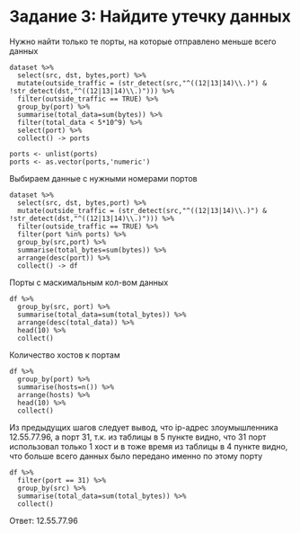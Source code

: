 
# Задание 3: Найдите утечку данных


Нужно найти только те порты, на которые отправлено меньше всего данных
```{r}
dataset %>%
  select(src, dst, bytes,port) %>%
  mutate(outside_traffic = (str_detect(src,"^((12|13|14)\\.)") & !str_detect(dst,"^((12|13|14)\\.)"))) %>%
  filter(outside_traffic == TRUE) %>%
  group_by(port) %>%
  summarise(total_data=sum(bytes)) %>%
  filter(total_data < 5*10^9) %>%
  select(port) %>%
  collect() -> ports

ports <- unlist(ports)
ports <- as.vector(ports,'numeric')
```

Выбираем данные с нужными номерами портов
```{r}
dataset %>%
  select(src, dst, bytes,port) %>%
  mutate(outside_traffic = (str_detect(src,"^((12|13|14)\\.)") & !str_detect(dst,"^((12|13|14)\\.)"))) %>%
  filter(outside_traffic == TRUE) %>%
  filter(port %in% ports) %>%
  group_by(src,port) %>%
  summarise(total_bytes=sum(bytes)) %>%
  arrange(desc(port)) %>%
  collect() -> df
```


Порты с маскимальным кол-вом данных
```{r}
df %>%
  group_by(src, port) %>%
  summarise(total_data=sum(total_bytes)) %>%
  arrange(desc(total_data)) %>%
  head(10) %>%
  collect()
```

Количество хостов к портам
```{r}
df %>%
  group_by(port) %>%
  summarise(hosts=n()) %>%
  arrange(hosts) %>%
  head(10) %>%
  collect()
```

Из предыдущих шагов следует вывод, что ip-адрес злоумышленника 12.55.77.96, а порт 31, т.к. из таблицы в 5 пункте видно, что 31 порт использовал только 1 хост и в тоже время из таблицы в 4 пункте видно, что больше всего данных было передано именно по этому порту
```{r}
df %>%
  filter(port == 31) %>%
  group_by(src) %>%
  summarise(total_data=sum(total_bytes)) %>%
  collect()
```
Ответ: 12.55.77.96
